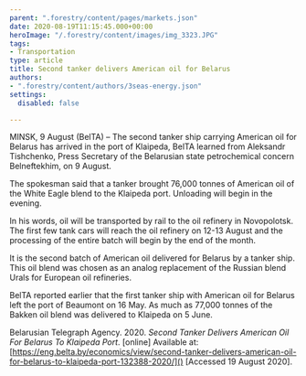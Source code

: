 ```yaml
---
parent: ".forestry/content/pages/markets.json"
date: 2020-08-19T11:15:45.000+00:00
heroImage: "/.forestry/content/images/img_3323.JPG"
tags:
- Transportation
type: article
title: Second tanker delivers American oil for Belarus
authors:
- ".forestry/content/authors/3seas-energy.json"
settings:
  disabled: false

---
```

MINSK, 9 August (BelTA) – The second tanker ship carrying American oil for Belarus has arrived in the port of Klaipeda, BelTA learned from Aleksandr Tishchenko, Press Secretary of the Belarusian state petrochemical concern Belneftekhim, on 9 August.

The spokesman said that a tanker brought 76,000 tonnes of American oil of the White Eagle blend to the Klaipeda port. Unloading will begin in the evening.

In his words, oil will be transported by rail to the oil refinery in Novopolotsk. The first few tank cars will reach the oil refinery on 12-13 August and the processing of the entire batch will begin by the end of the month.

It is the second batch of American oil delivered for Belarus by a tanker ship. This oil blend was chosen as an analog replacement of the Russian blend Urals for European oil refineries.

BelTA reported earlier that the first tanker ship with American oil for Belarus left the port of Beaumont on 16 May. As much as 77,000 tonnes of the Bakken oil blend was delivered to Klaipeda on 5 June.

Belarusian Telegraph Agency. 2020. _Second Tanker Delivers American Oil For Belarus To Klaipeda Port_. \[online\] Available at: [https://eng.belta.by/economics/view/second-tanker-delivers-american-oil-for-belarus-to-klaipeda-port-132388-2020/]() \[Accessed 19 August 2020\].
